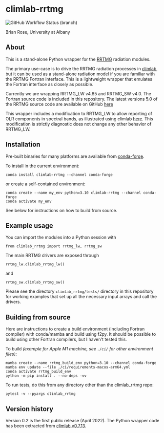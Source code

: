 # climlab-rrtmg

![GitHub Workflow Status (branch)](https://img.shields.io/github/workflow/status/climlab/climlab-rrtmg/build-and-test/main?logo=github&style=for-the-badge)

Brian Rose, University at Albany

## About

This is a stand-alone Python wrapper for the [RRTMG](http://rtweb.aer.com/rrtm_frame.html) radiation modules.

The primary use-case is to drive the RRTMG radiation processes in [climlab](https://climlab.readthedocs.io/),
but it can be used as a stand-alone radiation model if you are familiar with the
RRTMG Fortran interface. This is a lightweight wrapper that emulates the Fortran
interface as closely as possible.

Currently we are wrapping RRTMG_LW v4.85 and RRTMG_SW v4.0. The Fortran source code
is included in this repository. The latest versions 5.0 of the RRTMG source code
are available on GitHub [here](https://github.com/AER-RC)

This wrapper includes a modification to RRTMG_LW to allow reporting of OLR
components in spectral bands, as illustrated using climlab
[here](https://climlab.readthedocs.io/en/latest/courseware/Spectral_OLR_with_RRTMG.html).
This modification is strictly diagnostic does not change any other behavior of RRTMG_LW.

## Installation

Pre-built binaries for many platforms are available from [conda-forge](https://conda-forge.org).

To install in the current environment:
```
conda install climlab-rrtmg --channel conda-forge
```
or create a self-contained environment:
```
conda create --name my_env python=3.10 climlab-rrtmg --channel conda-forge
conda activate my_env
```

See below for instructions on how to build from source.

## Example usage

You can import the modules into a Python session with
```
from climlab_rrtmg import rrtmg_lw, rrtmg_sw
```

The main RRTMG drivers are exposed through
```
rrtmg_lw.climlab_rrtmg_lw()
```
and
```
rrtmg_sw.climlab_rrtmg_sw()
```

Please see the directory `climlab_rrtmg/tests/` directory in this repository
for working examples that set up all the necessary input arrays and call the drivers.

## Building from source

Here are instructions to create a build environment (including Fortran compiler)
with conda/mamba and build using f2py.
It should be possible to build using other Fortran compilers, but I haven't tested this.

To build *(example for Apple M1 machine, see `./ci/` for other environment files)*:
```
mamba create --name rrtmg_build_env python=3.10 --channel conda-forge
mamba env update --file ./ci/requirements-macos-arm64.yml
conda activate rrtmg_build_env
python -m pip install . --no-deps -vv
```

To run tests, do this from any directory other than the climlab_rrtmg repo:
```
pytest -v --pyargs climlab_rrtmg
```

## Version history

Version 0.2 is the first public release (April 2022).
The Python wrapper code has been extracted from
[climlab v0.7.13](https://github.com/brian-rose/climlab/releases/tag/v0.7.13).
